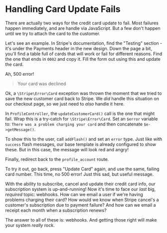 # Handling Card Update Fails

There are actually two ways for the credit card update to fail. Most failures happen
immediately, and are handle via JavaScript. But a few don't happen until we try to
attach the card to the customer.

Let's see an example. In Stripe's documentation, find the "Testing" section - it's
under the Payments header in the new design. Down the page a bit, you'll find a table
full of cards that will work or fail for different reasons. Find the one that ends
in `0002` and copy it. Fill the form out using this and update the card.

Ah, 500 error!

> Your card was declined

Ok, a `\Stripe\Error\Card` exception was thrown the moment that we tried to save
the new customer card back to Stripe. We *did* handle this situation on our
checkout page, so we just need to *also* handle it here.

In `ProfileController`, the `updateCustomerCard()` call is the one that might fail.
Wrap this is a try-catch for `\Stripe\Error\Card`. Set an `$error` variable to:
`There was a problem charging your card` and then concatenate `$e->getMessage()`.

To show this to the user, call `addFlash()` and set an `error` type. Just like with
`success` flash messages, our base template is already configured to show these.
But in this case, the message will look red and angry!

Finally, redirect back to the `profile_account` route.

To try it out, go back, press "Update Card" again, and use the same, failing card
number. This time, no 500 error! Just this sad, but useful message.

With the ability to subscribe, cancel and update their credit card info, our subscription
system is up-and-running! Now it's time to face our *last* big, *required* topic:
webhooks. How can we email a user if we're having problems charging their card?
How would we know when Stripe cancel's a customer's subscription due to payment failure?
And how can we email a receipt each month when a subscription renews?

The answer to all of these is: webhooks. And getting those right will make your
system *really* rock.
